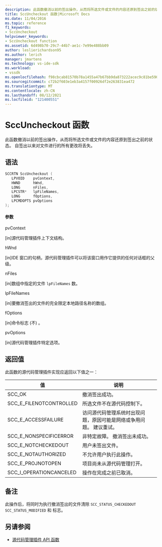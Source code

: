 ```yaml
---
description: 此函数撤消以前的签出操作，从而将所选文件或文件的内容还原到签出之前的状态。
title: SccUncheckout 函数|Microsoft Docs
ms.date: 11/04/2016
ms.topic: reference
f1_keywords:
- SccUncheckout
helpviewer_keywords:
- SccUncheckout function
ms.assetid: 6d498b70-29c7-44b7-ae1c-7e99e488bb09
author: leslierichardson95
ms.author: lerich
manager: jmartens
ms.technology: vs-ide-sdk
ms.workload:
- vssdk
ms.openlocfilehash: f98cbcab81570b78a1455a47b67bb9da873222acec9c81be590eaaccb1cfdab4
ms.sourcegitcommit: c72b2f603e1eb3a4157f00926df2e263831ea472
ms.translationtype: MT
ms.contentlocale: zh-CN
ms.lasthandoff: 08/12/2021
ms.locfileid: "121400551"
---
```

# <a name="sccuncheckout-function"></a>SccUncheckout 函数
此函数撤消以前的签出操作，从而将所选文件或文件的内容还原到签出之前的状态。 自签出以来对文件进行的所有更改将丢失。

## <a name="syntax"></a>语法

```cpp
SCCRTN SccUncheckout (
   LPVOID    pvContext,
   HWND      hWnd,
   LONG      nFiles,
   LPCSTR*   lpFileNames,
   LONG      fOptions,
   LPCMDOPTS pvOptions
);
```

#### <a name="parameters"></a>参数
 pvContext

[in]源代码管理插件上下文结构。

 hWnd

[in]IDE 窗口的句柄，源代码管理插件可以将该窗口用作它提供的任何对话框的父级。

 nFiles

[in]数组中指定的文件 `lpFileNames` 数。

 lpFileNames

[in]要撤消签出的文件的完全限定本地路径名称的数组。

 fOptions

[in]命令标志 (不) 。

 pvOptions

[in]源代码管理插件特定选项。

## <a name="return-value"></a>返回值
 此函数的源代码管理插件实现应返回以下值之一：

|值|说明|
|-----------|-----------------|
|SCC_OK|撤消签出成功。|
|SCC_E_FILENOTCONTROLLED|所选文件不在源代码控制下。|
|SCC_E_ACCESSFAILURE|访问源代码管理系统时出现问题，原因可能是网络或争用问题。 建议重试。|
|SCC_E_NONSPECIFICERROR|非特定故障。 撤消签出未成功。|
|SCC_E_NOTCHECKEDOUT|用户未签出文件。|
|SCC_E_NOTAUTHORIZED|不允许用户执行此操作。|
|SCC_E_PROJNOTOPEN|项目尚未从源代码管理打开。|
|SCC_I_OPERATIONCANCELED|操作在完成之前已取消。|

## <a name="remarks"></a>备注
 此操作后，将同时为执行撤消签出的文件清除 `SCC_STATUS_CHECKEDOUT` `SCC_STATUS_MODIFIED` 和 标志。

## <a name="see-also"></a>另请参阅
- [源代码管理插件 API 函数](../extensibility/source-control-plug-in-api-functions.md)
